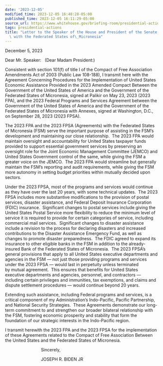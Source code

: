 ```yaml
---
date: '2023-12-05'
modified_time: 2023-12-05 16:48:28-05:00
published_time: 2023-12-05 16:11:29-05:00
source_url: https://www.whitehouse.gov/briefing-room/presidential-actions/2023/12/05/letter-to-the-speaker-of-the-house-and-president-of-the-senate-on-an-agreement-with-the-federated-states-of-micronesia/
tags: presidential-actions
title: "Letter to the Speaker of the House and President of the Senate on an Agreement\
  \ with the Federated States of\_Micronesia"
---
```

 
December 5, 2023

Dear Mr. Speaker:   (Dear Madam President:)  
  
Consistent with section 101(f) of title I of the Compact of Free
Association Amendments Act of 2003 (Public Law 108-188), I transmit here
with the Agreement Concerning Procedures for the Implementation of
United States Economic Assistance Provided in the 2023 Amended Compact
Between the Government of the United States of America and the
Government of the Federated States of Micronesia, signed at Palikir on
May 23, 2023 (2023 FPA), and the 2023 Federal Programs and Services
Agreement between the Government of the United States of America and the
Government of the Federated States of Micronesia with Annexes, signed at
Washington, D.C., on September 28, 2023 (2023 FPSA).  
  
The 2023 FPA and the 2023 FPSA (Agreements) with the Federated States of
Micronesia (FSM) serve the important purpose of assisting in the FSM’s
development and maintaining our close relationship.  The 2023 FPA would
maintain oversight and accountability for United States taxpayer funds
provided to support essential government services by preserving an
oversight role for the Joint Economic Management Committee (JEMCO) and
United States Government control of the same, while giving the FSM a
greater voice on the JEMCO.  The 2023 FPA would streamline but generally
maintain the FSM’s reporting and audit requirements, while giving the
FSM more autonomy in setting budget priorities within mutually decided
upon sectors.   
  
Under the 2023 FPSA, most of the programs and services would continue as
they have over the last 20 years, with some technical updates.  The 2023
FPSA includes more substantive modifications to the provision of postal
services, disaster assistance, and Federal Deposit Insurance Corporation
(FDIC) insurance.  Significant changes to postal services include giving
the United States Postal Service more flexibility to reduce the minimum
level of service it is required to provide for certain categories of
service, including commercial mail services.  Significant changes to
disaster assistance include a revision to the process for declaring
disasters and increased contributions to the Disaster Assistance
Emergency Fund, as well as changes to promote disaster preparedness. 
The FDIC agreed to expand its insurance to other eligible banks in the
FSM in addition to the already-insured Bank of the Federated States
of Micronesia.  The 2023 FPSA’s general provisions that apply to all
United States executive departments and agencies in the FSM — not just
those providing programs and services under the 2023 FPSA — would last
in perpetuity unless terminated by mutual agreement.  This ensures that
benefits for United States executive departments and agencies,
personnel, and contractors — including certain privileges and
immunities, tax exemptions, and claims and dispute settlement procedures
— would continue beyond 20 years.  
  
Extending such assistance, including Federal programs and services, is a
critical component of my Administration’s Indo-Pacific, Pacific
Partnership, and National Security Strategies.  These Agreements
demonstrate our long-term commitment to and strengthen our broader
bilateral relationship with the FSM, fostering economic prosperity and
stability that form the foundation of our strategic interests in the
Indo-Pacific region.  
  
I transmit herewith the 2023 FPA and the 2023 FPSA for the
implementation of these Agreements related to the Compact of Free
Association Between the United States and the Federated States of
Micronesia.  
  
                              Sincerely,  
  
  
                              JOSEPH R. BIDEN JR
